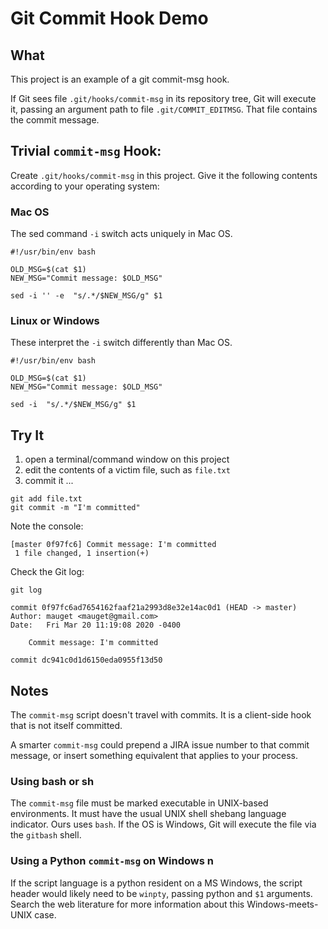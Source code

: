 # Git Commit Hook Demo

## What
This project is an example of a git commit-msg hook.

If Git sees file `.git/hooks/commit-msg` in its repository tree,
Git will execute it, passing an argument path to file 
`.git/COMMIT_EDITMSG`. That file contains the commit
message. 

## Trivial `commit-msg` Hook:
 
Create  `.git/hooks/commit-msg` in this project. Give it the
following contents according to your operating system:

### Mac OS

The sed command `-i` switch acts uniquely in Mac OS.

```shell script
#!/usr/bin/env bash

OLD_MSG=$(cat $1)
NEW_MSG="Commit message: $OLD_MSG"

sed -i '' -e  "s/.*/$NEW_MSG/g" $1
```

### Linux or Windows

These interpret the `-i` switch differently than Mac OS.

```shell script
#!/usr/bin/env bash

OLD_MSG=$(cat $1)
NEW_MSG="Commit message: $OLD_MSG"

sed -i  "s/.*/$NEW_MSG/g" $1
```

## Try It

1. open a terminal/command window on this project
1. edit the contents of a victim file, such as `file.txt`
1. commit it ...
  
```shell script
git add file.txt
git commit -m "I'm committed"
```

Note the console:

```text
[master 0f97fc6] Commit message: I'm committed
 1 file changed, 1 insertion(+)
```

Check the Git log:

```shell script
git log

commit 0f97fc6ad7654162faaf21a2993d8e32e14ac0d1 (HEAD -> master)
Author: mauget <mauget@gmail.com>
Date:   Fri Mar 20 11:19:08 2020 -0400

    Commit message: I'm committed

commit dc941c0d1d6150eda0955f13d50
```

## Notes

The `commit-msg` script doesn't travel with commits. It is a client-side hook that
is not itself committed. 

A smarter `commit-msg` could prepend a JIRA issue number to 
that commit message, or insert something equivalent that applies to 
your  process.

### Using bash or sh
The `commit-msg` file must be marked executable in UNIX-based 
environments. It must have the usual UNIX shell shebang language indicator. 
Ours uses `bash`. If the OS is Windows, Git will execute the file via the `gitbash`
shell. 

### Using a Python `commit-msg` on Windows n
If the script language is a python resident on a MS Windows, the 
script header would likely need to be `winpty`, passing python 
and `$1` arguments. Search the web literature for more information about this 
Windows-meets-UNIX case.


